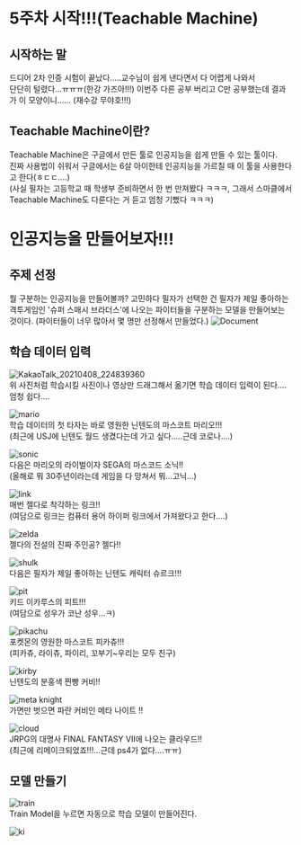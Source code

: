 5주차 시작!!!(Teachable Machine)
===========
시작하는 말
-----------
드디어 2차 인증 시험이 끝났다.....교수님이 쉽게 낸다면서 다 어렵게 나와서                   
단단히 털렸다...ㅠㅠㅠ(한강 가즈아!!!)          이번주 다른 공부 버리고 C만 공부했는데 결과가 이 모양이니......
(재수강 무야호!!!)

Teachable Machine이란?
---------
Teachable Machine은 구글에서 만든 툴로 인공지능을 쉽게 만들 수 있는 툴이다.                
진짜 사용법이 쉬워서 구글에서는 6살 아이한테 인공지능을 가르칠 때 이 툴을 사용한다고 한다(ㅎㄷㄷ....)                    
(사실 필자는 고등학교 때 학생부 준비하면서 한 번 만져봤다 ㅋㅋㅋ, 그래서 스마클에서 Teachable Machine도 다룬다는 거 듣고 엄청 기뻤다 ㅋㅋㅋ) 

 인공지능을 만들어보자!!!
 ===========
 주제 선정
 ----------
 뭘 구분하는 인공지능을 만들어볼까?           고민하다 필자가 선택한 건 필자가 제일 좋아하는 격투게임인 '슈퍼 스매시 브라더스'에 나오는 파이터들을 구분하는 모델을 만들어보는 것이다.
 (파이터들이 너무 많아서 몇 명만 선정해서 만들었다.)
 ![Document](https://user-images.githubusercontent.com/81175672/119004373-75bfc800-b9c9-11eb-9c09-412a1ca80a43.jpg)
 
 학습 데이터 입력
 --------
![KakaoTalk_20210408_224839360](https://user-images.githubusercontent.com/81175672/119004712-c0d9db00-b9c9-11eb-9a7d-cc90d27e5a24.jpg)                      
위 사진처럼 학습시킬 사진이나 영상만 드래그해서 옮기면 학습 데이터 입력이 된다....엄청 쉽다....

![mario](https://user-images.githubusercontent.com/81175672/119004919-f088e300-b9c9-11eb-8d98-81b1cb9f9bb9.JPG)                  
학습 데이터의 첫 타자는 바로 영원한 닌텐도의 마스코트 마리오!!!                     
(최근에 USJ에 닌텐도 월드 생겼다는데 가고 싶다.....근데 코로나....)

![sonic](https://user-images.githubusercontent.com/81175672/119005134-27f78f80-b9ca-11eb-8c5b-508654c22b70.JPG)                       
다음은 마리오의 라이벌이자 SEGA의 마스코드 소닉!!                     
(올해로 뭐 30주년이라는데 게임을 다 망쳐서 뭐...고닉...)

![link](https://user-images.githubusercontent.com/81175672/119005700-a5bb9b00-b9ca-11eb-88b8-8ca5b338866f.JPG)                      
매번 젤다로 착각하는 링크!!                   
(여담으로 링크는 컴퓨터 용어 하이퍼 링크에서 가져왔다고 한다....)

![zelda](https://user-images.githubusercontent.com/81175672/119006242-27abc400-b9cb-11eb-967d-f15e3503d9c7.JPG)                
젤다의 전설의 진짜 주인공? 젤다!!

![shulk](https://user-images.githubusercontent.com/81175672/119006400-4c07a080-b9cb-11eb-8cf4-a9615f86ecb9.JPG)                 
다음은 필자가 제일 좋아하는 닌텐도 캐릭터 슈르크!!!

![pit](https://user-images.githubusercontent.com/81175672/119006492-6477bb00-b9cb-11eb-9f76-7aa0f18dbc59.JPG)                  
키드 이카루스의 피트!!!                      
(여담으로 성우가 코난 성우...ㅋ)

![pikachu](https://user-images.githubusercontent.com/81175672/119006754-98eb7700-b9cb-11eb-8d3d-8b928420549c.JPG)                   
포켓몬의 영원한 마스코트 피카츄!!!                  
(피카츄, 라이츄, 파이리, 꼬부기~우리는 모두 친구)

![kirby](https://user-images.githubusercontent.com/81175672/119006909-bf111700-b9cb-11eb-9ebb-7a59167b0b4d.JPG)                      
닌텐도의 분홍색 찐빵 커비!!

![meta knight](https://user-images.githubusercontent.com/81175672/119006972-cf28f680-b9cb-11eb-92a4-e21ed16c4039.JPG)                    
가면만 벗으면 파란 커비인 메타 나이트 !!

![cloud](https://user-images.githubusercontent.com/81175672/119007255-0697a300-b9cc-11eb-83ca-8ef5c72be36d.JPG)                     
JRPG의 대명사 FINAL FANTASY VII에 나오는 클라우드!!                           
(최근에 리메이크되었죠!!!...근데 ps4가 없다....ㅠㅠ)                      

모델 만들기
--------
![train](https://user-images.githubusercontent.com/81175672/119008047-c2f16900-b9cc-11eb-8621-26531d5353ce.JPG)                         
Train Model을 누르면 자동으로 학습 모델이 만들어진다.


![ki](https://user-images.githubusercontent.com/81175672/119007867-976e7e80-b9cc-11eb-9c81-0fcf072076d7.JPG)

